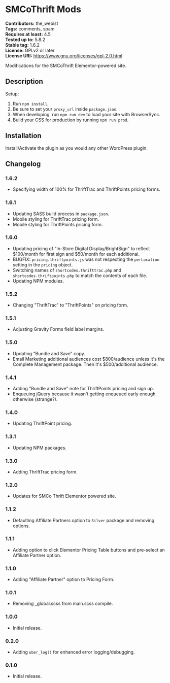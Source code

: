 # SMCoThrift Mods #
**Contributors:** the_webist  
**Tags:** comments, spam  
**Requires at least:** 4.5  
**Tested up to:** 5.8.2  
**Stable tag:** 1.6.2  
**License:** GPLv2 or later  
**License URI:** https://www.gnu.org/licenses/gpl-2.0.html  

Modifications for the SMCoThrift Elementor-powered site.

## Description ##

Setup:

1. Run `npm install`.
2. Be sure to set your `proxy_url` inside `package.json`.
3. When developing, run `npm run dev` to load your site with BrowserSync.
4. Build your CSS for production by running `npm run prod`.

## Installation ##

Install/Activate the plugin as you would any other WordPress plugin.

## Changelog ##

### 1.6.2 ###
* Specifying width of 100% for ThriftTrac and ThriftPoints pricing forms.

### 1.6.1 ###
* Updating SASS build process in `package.json`.
* Mobile styling for ThriftTrac pricing form.
* Mobile styling for ThriftPoints pricing form.

### 1.6.0 ###
* Updating pricing of "In-Store Digital Display/BrightSign" to reflect $100/month for first sign and $50/month for each additional.
* BUGFIX: `pricing.thriftpoints.js` was not respecting the `perLocation` setting in the `pricing` object.
* Switching names of `shortcodes.thrifttrac.php` and `shortcodes.thriftpoints.php` to match the contents of each file.
* Updating NPM modules.

### 1.5.2 ###
* Changing "ThriftTrac" to "ThriftPoints" on pricing form.

### 1.5.1 ###
* Adjusting Gravity Forms field label margins.

### 1.5.0 ###
* Updating "Bundle and Save" copy.
* Email Marketing additional audiences cost $800/audience unless it's the Complete Management package. Then it's $500/additional audience.

### 1.4.1 ###
* Adding "Bundle and Save" note for ThriftPoints pricing and sign up.
* Enqueuing jQuery because it wasn't getting enqueued early enough otherwise (strange?).

### 1.4.0 ###
* Updating ThriftPoint pricing.

### 1.3.1 ###
* Updating NPM packages.

### 1.3.0 ###
* Adding ThriftTrac pricing form.

### 1.2.0 ###
* Updates for SMCo Thrift Elementor powered site.

### 1.1.2 ###
* Defaulting Affiliate Partners option to `Silver` package and removing options.

### 1.1.1 ###
* Adding option to click Elementor Pricing Table buttons and pre-select an Affiliate Partner option.

### 1.1.0 ###
* Adding "Affiliate Partner" option to Pricing Form.

### 1.0.1 ###
* Removing _global.scss from main.scss compile.

### 1.0.0 ###
* Initial release.

### 0.2.0 ###
* Adding `uber_log()` for enhanced error logging/debugging.

### 0.1.0 ###
* Initial release.
